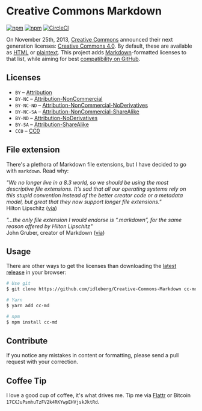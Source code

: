 # Creative Commons Markdown

[![npm](https://flat.badgen.net/npm/license/cc-md)](https://www.npmjs.org/package/cc-md)
[![npm](https://flat.badgen.net/npm/v/cc-md)](https://www.npmjs.org/package/cc-md)
[![CircleCI](https://flat.badgen.net/circleci/github/idleberg/Creative-Commons-Markdown)](https://circleci.com/gh/idleberg/Creative-Commons-Markdown)

On November 25th, 2013, [Creative Commons](http://creativecommons.org/) announced their next generation licenses: [Creative Commons 4.0](https://creativecommons.org/weblog/entry/40768). By default, these are available as [HTML](http://creativecommons.org/licenses/) or [plaintext](http://creativecommons.org/weblog/entry/41127). This project adds [Markdown](http://daringfireball.net/projects/markdown/)-formatted licenses to that list, while aiming for best [compatibility on GitHub](https://github.github.com/gfm/).

## Licenses

* `BY` – [Attribution](https://github.com/idleberg/Creative-Commons-Markdown/blob/master/4.0/by.markdown)
* `BY-NC` – [Attribution-NonCommercial](https://github.com/idleberg/Creative-Commons-Markdown/blob/master/4.0/by-nc.markdown)
* `BY-NC-ND` – [Attribution-NonCommercial-NoDerivatives](https://github.com/idleberg/Creative-Commons-Markdown/blob/master/4.0/by-nc-nd.markdown)
* `BY-NC-SA` – [Attribution-NonCommercial-ShareAlike](https://github.com/idleberg/Creative-Commons-Markdown/blob/master/4.0/by-nc-sa.markdown)
* `BY-ND` – [Attribution-NoDerivatives](https://github.com/idleberg/Creative-Commons-Markdown/blob/master/4.0/by-nd.markdown)
* `BY-SA` – [Attribution-ShareAlike](https://github.com/idleberg/Creative-Commons-Markdown/blob/master/4.0/by-sa.markdown)
* `CC0` – [CC0](https://github.com/idleberg/Creative-Commons-Markdown/blob/master/4.0/zero.markdown)

## File extension

There's a plethora of Markdown file extensions, but I have decided to go with `markdown`. Read why:

*"We no longer live in a 8.3 world, so we should be using the most descriptive file extensions. It’s sad that all our operating systems rely on this stupid convention instead of the better creator code or a metadata model, but great that they now support longer file extensions."*  
Hilton Lipschitz ([via](http://hiltmon.com/blog/2012/03/07/the-markdown-file-extension/))

*"…the only file extension I would endorse is “.markdown”, for the same reason offered by Hilton Lipschitz"*  
John Gruber, creator of Markdown ([via](http://daringfireball.net/linked/2014/01/08/markdown-extension))

## Usage

There are other ways to get the licenses than downloading the [latest release](https://github.com/idleberg/Creative-Commons-Markdown/releases/latest) in your browser:

```bash
# Use git
$ git clone https://github.com/idleberg/Creative-Commons-Markdown cc-md

# Yarn
$ yarn add cc-md

# npm
$ npm install cc-md
```

## Contribute

If you notice any mistakes in content or formatting, please send a pull request with your correction.

## Coffee Tip

I love a good cup of coffee, it's what drives me. Tip me via [Flattr](https://flattr.com/submit/auto?user_id=idleberg&url=https://github.com/idleberg/Creative-Commons-Markdown) or Bitcoin `17CXJuPsmhuTzFV2k4RKYwpEHVjskJktRd`.
